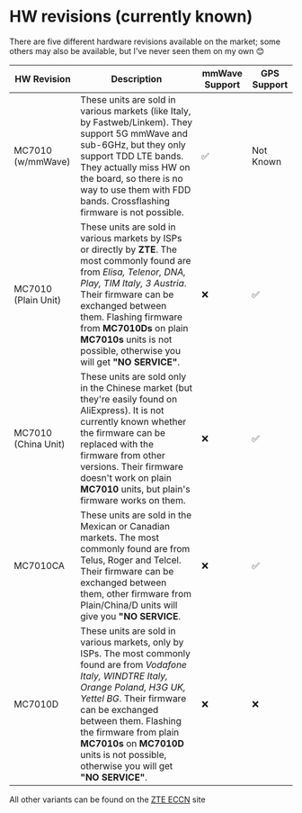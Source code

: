 # HW revisions (currently known)
There are five different hardware revisions available on the market; some others may also be available, but I've never seen them on my own 😊

| HW Revision         | Description                                                                                                                                                                                                                                                                                                               | mmWave Support | GPS Support |
|---------------------|---------------------------------------------------------------------------------------------------------------------------------------------------------------------------------------------------------------------------------------------------------------------------------------------------------------------------|----------------|----------------|
| MC7010 (w/mmWave)   | These units are sold in various markets (like Italy, by Fastweb/Linkem).  They support 5G mmWave and sub-6GHz, but they only support TDD LTE bands.  They actually miss HW on the board, so there is no way to use them with FDD bands. Crossflashing firmware is not possible.                                                         | ✅            | Not Known |
| MC7010 (Plain Unit) | These units are sold in various markets by ISPs or directly by **ZTE**.  The most commonly found are from *Elisa, Telenor, DNA, Play, TIM Italy, 3 Austria*.  Their firmware can be exchanged between them.  Flashing firmware from **MC7010Ds** on plain **MC7010s** units is not possible, otherwise you will get **"NO SERVICE"**.   | ❌             | ✅ |
| MC7010 (China Unit) | These units are sold only in the Chinese market (but they're easily found on AliExpress).  It is not currently known whether the firmware can be replaced with the firmware from other versions.  Their firmware doesn't work on plain **MC7010** units, but plain's firmware works on them.                                            | ❌             | ✅ |
| MC7010CA            | These units are sold in the Mexican or Canadian markets.  The most commonly found are from Telus, Roger and Telcel. Their firmware can be exchanged between them, other firmware from Plain/China/D units will give you **"NO SERVICE**.                                                                                                | ❌             | ✅ |
| MC7010D             | These units are sold in various markets, only by ISPs.  The most commonly found are from *Vodafone Italy, WINDTRE Italy, Orange Poland, H3G UK, Yettel BG*.  Their firmware can be exchanged between them.  Flashing the firmware from plain **MC7010s** on **MC7010D** units is not possible, otherwise you will get **"NO SERVICE"**. | ❌             | ❌ |

All other variants can be found on the [ZTE ECCN](https://www.zte.com.cn/global/about/eccn.html) site
